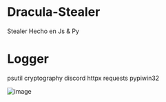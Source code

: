 # Dracula-Stealer
Stealer Hecho en Js &amp; Py

# Logger
psutil
cryptography
discord
httpx
requests
pypiwin32

![image](https://github.com/user-attachments/assets/1f9b4f7d-d323-4cae-a30b-d3bed9efea5b)
